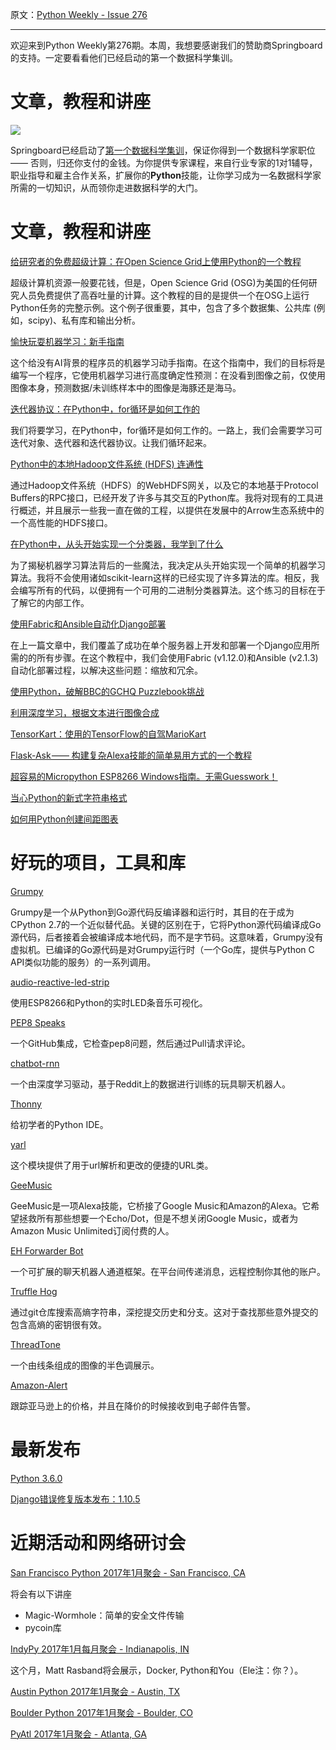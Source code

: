原文：[Python Weekly - Issue 276](http://eepurl.com/cwf-qT)

---
  
欢迎来到Python Weekly第276期。本周，我想要感谢我们的赞助商Springboard的支持。一定要看看他们已经启动的第一个数据科学集训。
  
# 文章，教程和讲座

[![](https://gallery.mailchimp.com/e2e180baf855ac797ef407fc7/images/ca5dd213-17e8-4c92-b392-4774dfe4b15e.gif)](https://www.springboard.com/workshops/data-science-career-track?utm_source=pythonweekly&utm_campaign=pythonweeklydscblast&utm_medium=email)

Springboard已经启动了[第一个数据科学集训](https://www.springboard.com/workshops/data-science-career-track?utm_source=pythonweekly&utm_campaign=pythonweeklydscblast&utm_medium=email)，保证你得到一个数据科学家职位 —— 否则，归还你支付的金钱。为你提供专家课程，来自行业专家的1对1辅导，职业指导和雇主合作关系，扩展你的**Python**技能，让你学习成为一名数据科学家所需的一切知识，从而领你走进数据科学的大门。


# 文章，教程和讲座 
  
[给研究者的免费超级计算：在Open Science Grid上使用Python的一个教程](https://srcole.github.io/2017/01/03/osg_python/)  

超级计算机资源一般要花钱，但是，Open Science Grid (OSG)为美国的任何研究人员免费提供了高吞吐量的计算。这个教程的目的是提供一个在OSG上运行Python任务的完整示例。这个例子很重要，其中，包含了多个数据集、公共库 (例如，scipy)、私有库和输出分析。
  
[愉快玩耍机器学习：新手指南](https://github.com/humphd/have-fun-with-machine-learning)  

这个给没有AI背景的程序员的机器学习动手指南。在这个指南中，我们的目标将是编写一个程序，它使用机器学习进行高度确定性预测：在没看到图像之前，仅使用图像本身，预测数据/未训练样本中的图像是海豚还是海马。
  
[迭代器协议：在Python中，for循环是如何工作的](http://treyhunner.com/2016/12/python-iterator-protocol-how-for-loops-work/)  

我们将要学习，在Python中，for循环是如何工作的。一路上，我们会需要学习可迭代对象、迭代器和迭代器协议。让我们循环起来。
  
[Python中的本地Hadoop文件系统 (HDFS) 连通性](http://wesmckinney.com/blog/python-hdfs-interfaces/)  

通过Hadoop文件系统（HDFS）的WebHDFS网关，以及它的本地基于Protocol Buffers的RPC接口，已经开发了许多与其交互的Python库。我将对现有的工具进行概述，并且展示一些我一直在做的工程，以提供在发展中的Arrow生态系统中的一个高性能的HDFS接口。
  
[在Python中，从头开始实现一个分类器，我学到了什么](http://www.jeannicholashould.com/what-i-learned-implementing-a-classifier-from-scratch.html)  

为了揭秘机器学习算法背后的一些魔法，我决定从头开始实现一个简单的机器学习算法。我将不会使用诸如scikit-learn这样的已经实现了许多算法的库。相反，我会编写所有的代码，以便拥有一个可用的二进制分类器算法。这个练习的目标在于了解它的内部工作。
  
[使用Fabric和Ansible自动化Django部署](https://realpython.com/blog/python/automating-django-deployments-with-fabric-and-ansible/)  

在上一篇文章中，我们覆盖了成功在单个服务器上开发和部署一个Django应用所需的的所有步骤。在这个教程中，我们会使用Fabric (v1.12.0)和Ansible (v2.1.3)自动化部署过程，以解决这些问题：缩放和冗余。
  
[使用Python，破解BBC的GCHQ Puzzlebook挑战](https://stiobhart.net/2016-12-03-gchqpuzzlebook/)  
  
[利用深度学习，根据文本进行图像合成](https://www.youtube.com/watch?v=rAbhypxs1qQ)  
  
[TensorKart：使用的TensorFlow的自驾MarioKart](http://kevinhughes.ca/blog/tensor-kart)  
  
[Flask-Ask —— 构建复杂Alexa技能的简单易用方式的一个教程](https://blog.craftworkz.co/flask-ask-a-tutorial-on-a-simple-and-easy-way-to-build-complex-alexa-skills-426a6b3ff8bc)  
  
[超容易的Micropython ESP8266 Windows指南。无需Guesswork！](http://www.instructables.com/id/The-Super-Easy-Micropython-ESP8266-Guide-No-Guessw/?ALLSTEPS)  
  
[当心Python的新式字符串格式](http://lucumr.pocoo.org/2016/12/29/careful-with-str-format/)  
  
[如何用Python创建间距图表](https://gavinr.com/2016/12/22/create-pitch-charts-python/)  
  
  
# 好玩的项目，工具和库 
  
[Grumpy](https://github.com/google/grumpy)  

Grumpy是一个从Python到Go源代码反编译器和运行时，其目的在于成为CPython 2.7的一个近似替代品。关键的区别在于，它将Python源代码编译成Go源代码，后者接着会被编译成本地代码，而不是字节码。这意味着，Grumpy没有虚拟机。已编译的Go源代码是对Grumpy运行时（一个Go库，提供与Python C API类似功能的服务）的一系列调用。
  
[audio-reactive-led-strip](https://github.com/scottlawsonbc/audio-reactive-led-strip)  

使用ESP8266和Python的实时LED条音乐可视化。
  
[PEP8 Speaks](https://github.com/OrkoHunter/pep8speaks)  

一个GitHub集成，它检查pep8问题，然后通过Pull请求评论。
  
[chatbot-rnn](https://github.com/pender/chatbot-rnn)  

一个由深度学习驱动，基于Reddit上的数据进行训练的玩具聊天机器人。
  
[Thonny](http://thonny.org/)  

给初学者的Python IDE。
  
[yarl](https://github.com/aio-libs/yarl)  

这个模块提供了用于url解析和更改的便捷的URL类。
  
[GeeMusic](https://github.com/stevenleeg/geemusic)  

GeeMusic是一项Alexa技能，它桥接了Google Music和Amazon的Alexa。它希望拯救所有那些想要一个Echo/Dot，但是不想关闭Google Music，或者为Amazon Music Unlimited订阅付费的人。 
  
[EH Forwarder Bot](https://github.com/blueset/ehForwarderBot)  

一个可扩展的聊天机器人通道框架。在平台间传递消息，远程控制你其他的账户。
  
[Truffle Hog](https://github.com/dxa4481/truffleHog)  

通过git仓库搜索高熵字符串，深挖提交历史和分支。这对于查找那些意外提交的包含高熵的密钥很有效。

[ThreadTone](https://github.com/theveloped/ThreadTone)  

一个由线条组成的图像的半色调展示。
  
[Amazon-Alert](https://github.com/anfederico/Amazon-Alert)  

跟踪亚马逊上的价格，并且在降价的时候接收到电子邮件告警。
  
  
# 最新发布
  
[Python 3.6.0](http://blog.python.org/2016/12/python-360-is-now-available.html)  
  
[Django错误修复版本发布：1.10.5](https://www.djangoproject.com/weblog/2017/jan/04/bugfix-release/)  
  
  
# 近期活动和网络研讨会 
  
[San Francisco Python 2017年1月聚会 - San Francisco, CA](https://www.meetup.com/sfpython/events/236600824/)  

将会有以下讲座

  * Magic-Wormhole：简单的安全文件传输
  * pycoin库

  
[IndyPy 2017年1月每月聚会 - Indianapolis, IN](https://www.meetup.com/indypy/events/228228310/)  

这个月，Matt Rasband将会展示，Docker, Python和You（Ele注：你？）。
  
[Austin Python 2017年1月聚会 - Austin, TX](https://www.meetup.com/austinpython/events/234338374/)  
  
[Boulder Python 2017年1月聚会 - Boulder, CO](https://www.meetup.com/BoulderPython/events/235791889/)  
  
[PyAtl 2017年1月聚会 - Atlanta, GA](https://www.meetup.com/python-atlanta/events/234242113/)  
  
